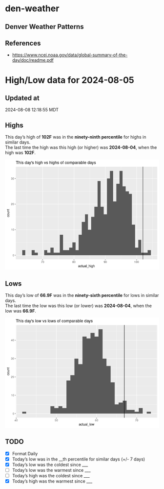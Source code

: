 

# den-weather

## Denver Weather Patterns

## References

- <https://www.ncei.noaa.gov/data/global-summary-of-the-day/doc/readme.pdf>

# High/Low data for 2024-08-05

## Updated at

2024-08-08 12:18:55 MDT

## Highs

This day’s high of **102F** was in the **ninety-ninth percentile** for
highs in similar days.  
The last time the high was this high (or higher) was **2024-08-04**,
when the high was **102F**.

![](readme_files/figure-commonmark/unnamed-chunk-4-1.png)

## Lows

This day’s low of **66.9F** was in the **ninety-sixth percentile** for
lows in similar days.  
The last time the low was this low (or lower) was **2024-08-04**, when
the low was **66.9F**.

![](readme_files/figure-commonmark/unnamed-chunk-6-1.png)

## TODO

- [x] Format Daily
- [x] Today’s low was in the \_\_th percentile for similar days (+/- 7
  days)
- [x] Today’s low was the coldest since \_\_\_
- [ ] Today’s low was the warmest since \_\_\_
- [ ] Today’s high was the coldest since \_\_\_
- [x] Today’s high was the warmest since \_\_\_
